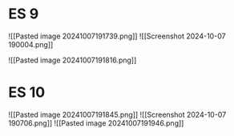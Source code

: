 # ES 9
![[Pasted image 20241007191739.png]]
![[Screenshot 2024-10-07 190004.png]]


![[Pasted image 20241007191816.png]]


# ES 10
![[Pasted image 20241007191845.png]]
![[Screenshot 2024-10-07 190706.png]]
![[Pasted image 20241007191946.png]]
